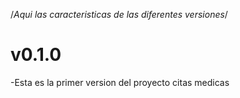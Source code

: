 /*Aqui las caracteristicas de las diferentes versiones*/
# v0.1.0

-Esta es la primer version del proyecto citas medicas 
